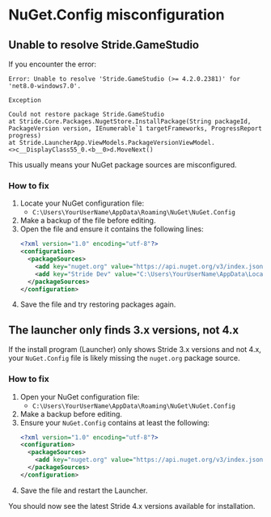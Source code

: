 # NuGet.Config misconfiguration

## Unable to resolve Stride.GameStudio

If you encounter the error:

```
Error: Unable to resolve 'Stride.GameStudio (>= 4.2.0.2381)' for 'net8.0-windows7.0'.

Exception

Could not restore package Stride.GameStudio
at Stride.Core.Packages.NugetStore.InstallPackage(String packageId, PackageVersion version, IEnumerable`1 targetFrameworks, ProgressReport progress)
at Stride.LauncherApp.ViewModels.PackageVersionViewModel.<>c__DisplayClass55_0.<b__0>d.MoveNext()
```

This usually means your NuGet package sources are misconfigured.

### How to fix

1. Locate your NuGet configuration file:
   - `C:\Users\YourUserName\AppData\Roaming\NuGet\NuGet.Config`
2. Make a backup of the file before editing.
3. Open the file and ensure it contains the following lines:
    ```xml
    <?xml version="1.0" encoding="utf-8"?>
    <configuration>
      <packageSources>
        <add key="nuget.org" value="https://api.nuget.org/v3/index.json" protocolVersion="3" />
        <add key="Stride Dev" value="C:\Users\YourUserName\AppData\Local\Stride\NugetDev" />
      </packageSources>
    </configuration>
    ```
4. Save the file and try restoring packages again.

## The launcher only finds 3.x versions, not 4.x

If the install program (Launcher) only shows Stride 3.x versions and not 4.x, your `NuGet.Config` file is likely missing the `nuget.org` package source.

### How to fix

1. Open your NuGet configuration file:
   - `C:\Users\YourUserName\AppData\Roaming\NuGet\NuGet.Config`
2. Make a backup before editing.
3. Ensure your `NuGet.Config` contains at least the following:
    ```xml
    <?xml version="1.0" encoding="utf-8"?>
    <configuration>
      <packageSources>
        <add key="nuget.org" value="https://api.nuget.org/v3/index.json" protocolVersion="3" />
      </packageSources>
    </configuration>
    ```
4. Save the file and restart the Launcher.

You should now see the latest Stride 4.x versions available for installation.
